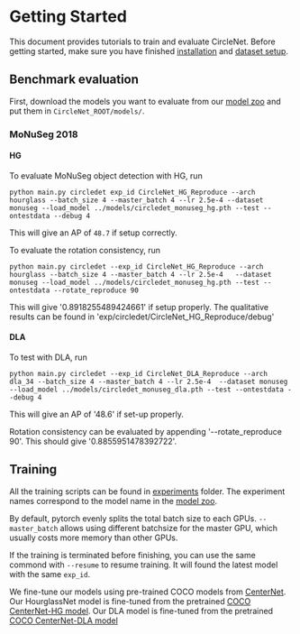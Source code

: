 # Getting Started

This document provides tutorials to train and evaluate CircleNet. Before getting started, make sure you have finished [installation](INSTALL.md) and [dataset setup](DATA.md).

## Benchmark evaluation

First, download the models you want to evaluate from our [model zoo](MODEL_ZOO.md) and put them in `CircleNet_ROOT/models/`. 

### MoNuSeg 2018

#### HG
To evaluate MoNuSeg object detection with HG, run

~~~
python main.py circledet exp_id CircleNet_HG_Reproduce --arch hourglass --batch_size 4 --master_batch 4 --lr 2.5e-4 --dataset monuseg --load_model ../models/circledet_monuseg_hg.pth --test --ontestdata --debug 4
~~~

This will give an AP of `48.7` if setup correctly. 

To evaluate the rotation consistency, run 

~~~
python main.py circledet --exp_id CircleNet_HG_Reproduce --arch hourglass --batch_size 4 --master_batch 4 --lr 2.5e-4   --dataset monuseg --load_model ../models/circledet_monuseg_hg.pth --test --ontestdata --rotate_reproduce 90
~~~

This will give '0.8918255489424661' if setup properly. The qualitative results can be found in 'exp/circledet/CircleNet_HG_Reproduce/debug'

#### DLA

To test with DLA, run

~~~
python main.py circledet --exp_id CircleNet_DLA_Reproduce --arch dla_34 --batch_size 4 --master_batch 4 --lr 2.5e-4  --dataset monuseg --load_model ../models/circledet_monuseg_dla.pth --test --ontestdata --debug 4
~~~

This will give an AP of '48.6' if set-up properly. 

Rotation consistency can be evaluated by appending '--rotate_reproduce 90'. This should give '0.8855951478392722'.

## Training

All the training scripts can be found in [experiments](../experiments) folder.
The experiment names correspond to the model name in the [model zoo](MODEL_ZOO.md).

By default, pytorch evenly splits the total batch size to each GPUs.
`--master_batch` allows using different batchsize for the master GPU, which usually costs more memory than other GPUs.

If the training is terminated before finishing, you can use the same commond with `--resume` to resume training. It will found the latest model with the same `exp_id`.

We fine-tune our models using pre-trained COCO models from [CenterNet](https://github.com/xingyizhou/CenterNet/blob/master/readme/MODEL_ZOO.md). Our HourglassNet model is fine-tuned from the pretrained [COCO CenterNet-HG model](https://drive.google.com/open?id=1cNyDmyorOduMRsgXoUnuyUiF6tZNFxaG). Our DLA model is fine-tuned from the pretrained [COCO CenterNet-DLA model](https://drive.google.com/open?id=1pl_-ael8wERdUREEnaIfqOV_VF2bEVRT)

